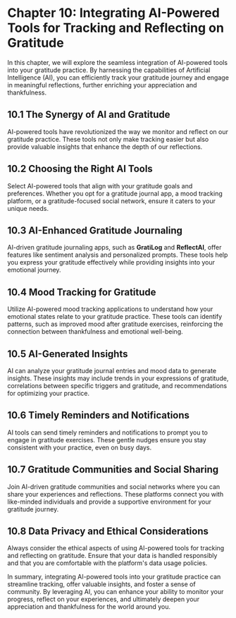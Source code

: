 Chapter 10: Integrating AI-Powered Tools for Tracking and Reflecting on Gratitude
=================================================================================

In this chapter, we will explore the seamless integration of AI-powered tools into your gratitude practice. By harnessing the capabilities of Artificial Intelligence (AI), you can efficiently track your gratitude journey and engage in meaningful reflections, further enriching your appreciation and thankfulness.

10.1 The Synergy of AI and Gratitude
------------------------------------

AI-powered tools have revolutionized the way we monitor and reflect on our gratitude practice. These tools not only make tracking easier but also provide valuable insights that enhance the depth of our reflections.

10.2 Choosing the Right AI Tools
--------------------------------

Select AI-powered tools that align with your gratitude goals and preferences. Whether you opt for a gratitude journal app, a mood tracking platform, or a gratitude-focused social network, ensure it caters to your unique needs.

10.3 AI-Enhanced Gratitude Journaling
-------------------------------------

AI-driven gratitude journaling apps, such as **GratiLog** and **ReflectAI**, offer features like sentiment analysis and personalized prompts. These tools help you express your gratitude effectively while providing insights into your emotional journey.

10.4 Mood Tracking for Gratitude
--------------------------------

Utilize AI-powered mood tracking applications to understand how your emotional states relate to your gratitude practice. These tools can identify patterns, such as improved mood after gratitude exercises, reinforcing the connection between thankfulness and emotional well-being.

10.5 AI-Generated Insights
--------------------------

AI can analyze your gratitude journal entries and mood data to generate insights. These insights may include trends in your expressions of gratitude, correlations between specific triggers and gratitude, and recommendations for optimizing your practice.

10.6 Timely Reminders and Notifications
---------------------------------------

AI tools can send timely reminders and notifications to prompt you to engage in gratitude exercises. These gentle nudges ensure you stay consistent with your practice, even on busy days.

10.7 Gratitude Communities and Social Sharing
---------------------------------------------

Join AI-driven gratitude communities and social networks where you can share your experiences and reflections. These platforms connect you with like-minded individuals and provide a supportive environment for your gratitude journey.

10.8 Data Privacy and Ethical Considerations
--------------------------------------------

Always consider the ethical aspects of using AI-powered tools for tracking and reflecting on gratitude. Ensure that your data is handled responsibly and that you are comfortable with the platform's data usage policies.

In summary, integrating AI-powered tools into your gratitude practice can streamline tracking, offer valuable insights, and foster a sense of community. By leveraging AI, you can enhance your ability to monitor your progress, reflect on your experiences, and ultimately deepen your appreciation and thankfulness for the world around you.
